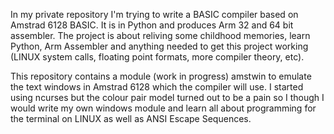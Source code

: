 In my private repository I'm trying to write a BASIC compiler based on Amstrad 6128 BASIC. It is in Python and produces Arm 32 and 64 bit assembler. The project is about reliving some childhood memories, learn Python, Arm Assembler and anything needed to get this project working (LINUX system calls, floating point formats, more compiler theory, etc).

This repository contains a module (work in progress) amstwin to emulate the text windows in Amstrad 6128 which the compiler will use. I started using ncurses but the colour pair model turned out to be a pain so I though I would write my own windows module and learn all about programming for the terminal on LINUX as well as ANSI Escape Sequences.

